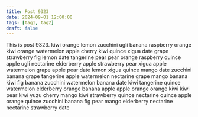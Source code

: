 ```yaml
---
title: Post 9323
date: 2024-09-01 12:00:00
tags: [tag1, tag2]
draft: false
---
```

This is post 9323.
kiwi
orange
lemon
zucchini
ugli
banana
raspberry
orange
kiwi
orange
watermelon
apple
cherry
kiwi
quince
xigua
date
grape
strawberry
fig
lemon
date
tangerine
pear
pear
orange
raspberry
quince
apple
ugli
nectarine
elderberry
apple
strawberry
pear
xigua
apple
watermelon
grape
apple
pear
date
lemon
xigua
quince
mango
date
zucchini
banana
grape
tangerine
apple
watermelon
nectarine
grape
mango
banana
kiwi
fig
banana
zucchini
watermelon
banana
date
kiwi
tangerine
quince
watermelon
elderberry
orange
banana
apple
apple
orange
orange
kiwi
kiwi
pear
kiwi
yuzu
cherry
mango
kiwi
strawberry
quince
nectarine
quince
apple
orange
quince
zucchini
banana
fig
pear
mango
elderberry
nectarine
nectarine
strawberry
date
